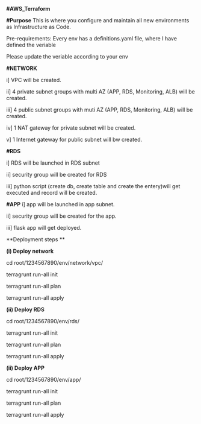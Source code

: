 **#AWS_Terraform**

**#Purpose**
This is where you configure and maintain all new environments as Infrastructure as Code.

Pre-requirements: 
Every env has a definitions.yaml file, where I have defined the veriable

Please update the veriable according to your env



**#NETWORK**

i] VPC will be created.

ii] 4 private subnet groups with multi AZ (APP, RDS, Monitoring, ALB) will be created.

iii] 4 public subnet groups with muti AZ (APP, RDS, Monitoring, ALB) will be created.

iv] 1 NAT gateway for private subnet will be created.

v] 1 Internet gateway for public subnet will bw created.

**#RDS**

i] RDS will be launched in RDS subnet

ii] security group will be created for RDS

iii] python script (create db, create table and create the entery)will get executed and record will be created.


**#APP**
i] app will be launched in app subnet.

ii] security group will be created for the app.

iii] flask app will get deployed.


**Deployment steps **

**(i) Deploy network**

cd root/1234567890/env/network/vpc/

terragrunt run-all init

terragrunt run-all plan

terragrunt run-all apply


**(ii) Deploy RDS**

cd root/1234567890/env/rds/

terragrunt run-all init

terragrunt run-all plan

terragrunt run-all apply

**(ii) Deploy APP**


cd root/1234567890/env/app/

terragrunt run-all init

terragrunt run-all plan

terragrunt run-all apply

